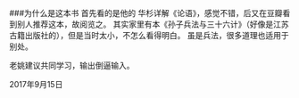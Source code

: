###为什么是这本书
首先看的是他的 华杉详解《论语》，感觉不错，后又在豆瓣看到别人推荐这本，故阅览之。
其实家里有本《孙子兵法与三十六计》（好像是江苏古籍出版社的），但是当时太小，不怎么看得明白。
虽是兵法，很多道理也适用于别处。

老姚建议共同学习，输出倒逼输入。

2017年9月15日

